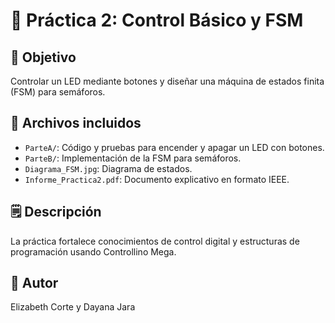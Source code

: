 # 📗 Práctica 2: Control Básico y FSM

## 🎯 Objetivo
Controlar un LED mediante botones y diseñar una máquina de estados finita (FSM) para semáforos.

## 📂 Archivos incluidos
- `ParteA/`: Código y pruebas para encender y apagar un LED con botones.
- `ParteB/`: Implementación de la FSM para semáforos.
- `Diagrama_FSM.jpg`: Diagrama de estados.
- `Informe_Practica2.pdf`: Documento explicativo en formato IEEE.

## 🗒️ Descripción
La práctica fortalece conocimientos de control digital y estructuras de programación usando Controllino Mega.

## 👤 Autor
Elizabeth Corte y Dayana Jara
